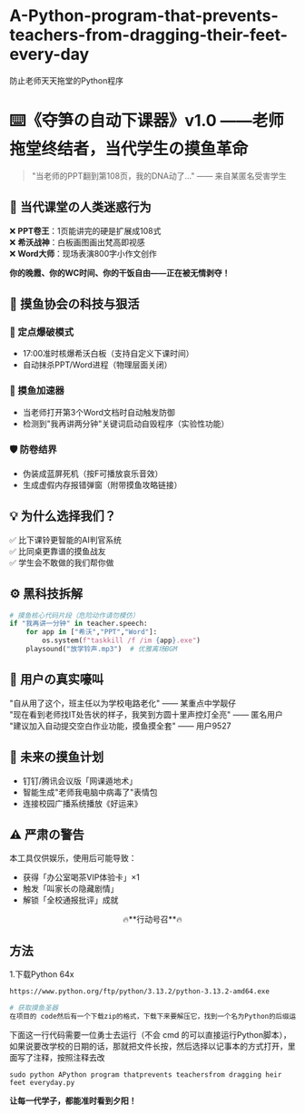 # A-Python-program-that-prevents-teachers-from-dragging-their-feet-every-day
防止老师天天拖堂的Python程序
# ⌨️《夺笋の自动下课器》v1.0 ——老师拖堂终结者，当代学生の摸鱼革命  

> "当老师的PPT翻到第108页，我的DNA动了..."
>                                   —— 来自某匿名受害学生  
## 🤯 当代课堂の人类迷惑行为
❌ **PPT卷王**：1页能讲完的硬是扩展成108式  
❌ **希沃战神**：白板画图画出梵高即视感  
❌ **Word大师**：现场表演800字小作文创作  

**你的晚霞、你的WC时间、你的干饭自由——正在被无情剥夺！**  
## 🤖 摸鱼协会の科技与狠活
### 🔨 定点爆破模式  
- 17:00准时核爆希沃白板（支持自定义下课时间）  
- 自动抹杀PPT/Word进程（物理层面关闭）  
### 🚀 摸鱼加速器  
- 当老师打开第3个Word文档时自动触发防御  
- 检测到"我再讲两分钟"关键词启动自毁程序（实验性功能）  
### 🛡️ 防卷结界  
- 伪装成蓝屏死机（按F可播放哀乐音效）  
- 生成虚假内存报错弹窗（附带摸鱼攻略链接）  
## 💡 为什么选择我们？  
✅ 比下课铃更智能的AI判官系统  
✅ 比同桌更靠谱的摸鱼战友  
✅ 学生会不敢做的我们帮你做  

## ⚙️ 黑科技拆解  
```python
# 摸鱼核心代码片段（危险动作请勿模仿）
if "我再讲一分钟" in teacher.speech:
    for app in ["希沃","PPT","Word"]:
        os.system(f"taskkill /f /im {app}.exe")
    playsound("放学铃声.mp3")  # 优雅离场BGM
```

## 📢 用户の真实嚎叫  
"自从用了这个，班主任以为学校电路老化" —— 某重点中学靓仔  
"现在看到老师找IT处告状的样子，我笑到方圆十里声控灯全亮" —— 匿名用户  
"建议加入自动提交空白作业功能，摸鱼摸全套" —— 用户9527  
## 🚀 未来の摸鱼计划  
- 钉钉/腾讯会议版「网课遁地术」  
- 智能生成"老师我电脑中病毒了"表情包  
- 连接校园广播系统播放《好运来》  
## ⚠️ 严肃の警告  
本工具仅供娱乐，使用后可能导致：  
- 获得「办公室喝茶VIP体验卡」×1  
- 触发「叫家长の隐藏剧情」  
- 解锁「全校通报批评」成就  
<center>🔥**行动号召**🔥</center>  
 
 ## 方法
1.下载Python 64x
```bash
https://www.python.org/ftp/python/3.13.2/python-3.13.2-amd64.exe
```

```bash
# 获取摸鱼圣器
在项目的 code然后有一个下载zip的格式，下载下来要解压它，找到一个名为Python的后缀运行，记住要以管理员的身份去运行
```
下面这一行代码需要一位勇士去运行（不会 cmd 的可以直接运行Python脚本），如果说要改学校的日期的话，那就把文件长按，然后选择以记事本的方式打开，里面写了注释，按照注释去改
```
sudo python APython program thatprevents teachersfrom dragging heir feet everyday.py
```

**让每一代学子，都能准时看到夕阳！**  
